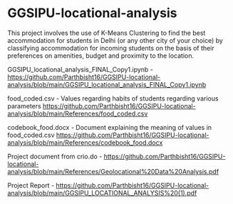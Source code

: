 # GGSIPU-locational-analysis

This project involves the use of K-Means Clustering to find the best accommodation for students in Delhi (or any other city of your choice) by classifying accommodation for incoming students on the basis of their preferences on amenities, budget and proximity to the location.

GGSIPU_locational_analysis_FINAL_Copy1.ipynb - https://github.com/Parthbisht16/GGSIPU-locational-analysis/blob/main/GGSIPU_locational_analysis_FINAL_Copy1.ipynb

food_coded.csv - Values regarding habits of students regarding various parameters
                 https://github.com/Parthbisht16/GGSIPU-locational-analysis/blob/main/References/food_coded.csv

codebook_food.docx - Document explaining the meaning of values in food_coded.csv 
                     https://github.com/Parthbisht16/GGSIPU-locational-analysis/blob/main/References/codebook_food.docx
                    
Project document from crio.do - https://github.com/Parthbisht16/GGSIPU-locational-analysis/blob/main/References/Geolocational%20Data%20Analysis.pdf    

Project Report - https://github.com/Parthbisht16/GGSIPU-locational-analysis/blob/main/GGSIPU_LOCATIONAL_ANALYSIS%20(1).pdf
